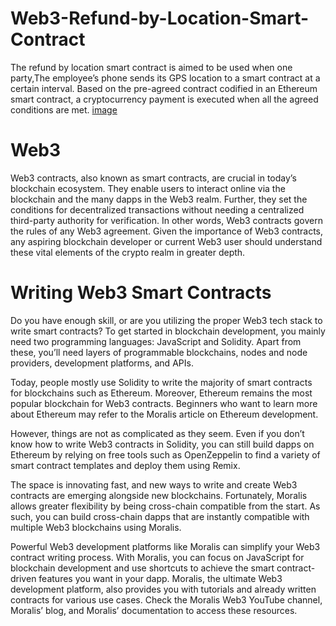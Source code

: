 # Web3-Refund-by-Location-Smart-Contract

The refund by location smart contract is aimed to be used when one party,The employee’s phone sends its GPS location to a smart contract at a certain interval. Based on the pre-agreed contract codified in an Ethereum smart contract, a cryptocurrency payment is executed when all the agreed conditions are met.
[image](https://user-images.githubusercontent.com/43541659/199127251-548f9e43-7c4a-44a1-ac42-d9788de2dde5.png)

# Web3

Web3 contracts, also known as smart contracts, are crucial in today’s blockchain ecosystem. They enable users to interact online via the blockchain and the many dapps in the Web3 realm. Further, they set the conditions for decentralized transactions without needing a centralized third-party authority for verification. In other words, Web3 contracts govern the rules of any Web3 agreement. Given the importance of Web3 contracts, any aspiring blockchain developer or current Web3 user should understand these vital elements of the crypto realm in greater depth.
# Writing Web3 Smart Contracts

Do you have enough skill, or are you utilizing the proper Web3 tech stack to write smart contracts? To get started in blockchain development, you mainly need two programming languages: JavaScript and Solidity. Apart from these, you’ll need layers of programmable blockchains, nodes and node providers, development platforms, and APIs.

Today, people mostly use Solidity to write the majority of smart contracts for blockchains such as Ethereum. Moreover, Ethereum remains the most popular blockchain for Web3 contracts. Beginners who want to learn more about Ethereum may refer to the Moralis article on Ethereum development.

However, things are not as complicated as they seem. Even if you don’t know how to write Web3 contracts in Solidity, you can still build dapps on       Ethereum by relying on free tools such as OpenZeppelin to find a variety of smart contract templates and deploy them using Remix.

The space is innovating fast, and new ways to write and create Web3 contracts are emerging alongside new blockchains. Fortunately, Moralis allows greater flexibility by being cross-chain compatible from the start. As such, you can build cross-chain dapps that are instantly compatible with multiple Web3 blockchains using Moralis.

Powerful Web3 development platforms like Moralis can simplify your Web3 contract writing process. With Moralis, you can focus on JavaScript for blockchain development and use shortcuts to achieve the smart contract-driven features you want in your dapp. Moralis, the ultimate Web3 development platform, also provides you with tutorials and already written contracts for various use cases. Check the Moralis Web3 YouTube channel, Moralis’ blog, and Moralis’ documentation to access these resources.
